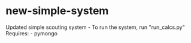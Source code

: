 # new-simple-system
Updated simple scouting system
    - To run the system, run "run_calcs.py"
Requires:
    - pymongo